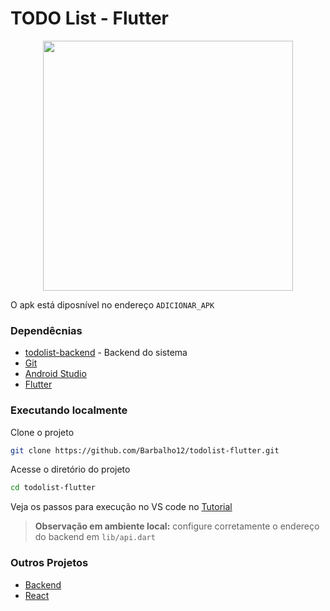 # TODO List - Flutter

<p align="center"><img src="doc/print-tela.png" width="400px"/></p>

O apk está diposnível no endereço `ADICIONAR_APK` 

### Dependêcnias

* [todolist-backend](https://github.com/Barbalho12/todolist-backend) - Backend do sistema
* [Git](https://git-scm.com/downloads)
* [Android Studio](https://developer.android.com/studio/install)
* [Flutter](https://flutter.dev/docs/get-started/install)


### Executando localmente

Clone o projeto
```bash
git clone https://github.com/Barbalho12/todolist-flutter.git
```

Acesse o diretório do projeto
```bash
cd todolist-flutter
```

Veja os passos para execução no VS code no [Tutorial](https://flutter.dev/docs/get-started/test-drive?tab=vscode)

> **Observação em ambiente local:** configure corretamente o endereço do backend em `lib/api.dart`

### Outros Projetos

- [Backend](https://github.com/Barbalho12/todolist-backend)
- [React](https://github.com/Barbalho12/todolist-spa)